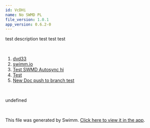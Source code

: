 ```yaml
---
id: VcDHi
name: No SWMD PL
file_version: 1.0.1
app_version: 0.6.2-0
---
```


<!-- Intro - Do not remove this comment --> 
 test description test test test

<br/>

<!-- Steps - Do not remove this comment --> 
1. [dvd33](http://localhost:5000/#/repos/Z2l0aHViJTNBJTNBc3ItZXh0ZW5zaW9uJTNBJTNBZG91ZWs=/docs/2pEqk) 
2. [swimm.io](swimm.io) 
3. [Test SWMD Autosync hi](http://localhost:5000/#/repos/Z2l0aHViJTNBJTNBc3ItZXh0ZW5zaW9uJTNBJTNBZG91ZWs=/docs/Jy_Wg) 
4. [Test](http://localhost:5000/#/repos/Z2l0aHViJTNBJTNBc3ItZXh0ZW5zaW9uJTNBJTNBZG91ZWs=/docs/Ck52llPoliwBnM0zougM) 
5. [New Doc push to branch test](new-doc-push-to-branch-test.5gprK.sw.md) 


<br/>

<!-- Summary - Do not remove this comment --> 
 undefined

<br/>

This file was generated by Swimm. [Click here to view it in the app](http://localhost:5000/#/repos/U0sVB7lC9at5XPOW1TBW/docs/VcDHi).
